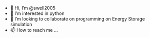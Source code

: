 - 👋 Hi, I’m @swell2005
- 👀 I’m interested in python
- 💞️ I’m looking to collaborate on programming on Energy Storage simulation
- 📫 How to reach me ...

<!---
swell2005/swell2005 is a ✨ special ✨ repository because its `README.md` (this file) appears on your GitHub profile.
You can click the Preview link to take a look at your changes.
--->
